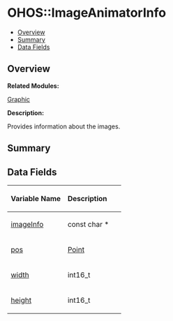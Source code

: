 # OHOS::ImageAnimatorInfo<a name="EN-US_TOPIC_0000001055078163"></a>

-   [Overview](#section1764826486165634)
-   [Summary](#section1460868050165634)
-   [Data Fields](#pub-attribs)

## **Overview**<a name="section1764826486165634"></a>

**Related Modules:**

[Graphic](graphic.md)

**Description:**

Provides information about the images. 

## **Summary**<a name="section1460868050165634"></a>

## Data Fields<a name="pub-attribs"></a>

<a name="table1071584786165634"></a>
<table><thead align="left"><tr id="row92566087165634"><th class="cellrowborder" valign="top" width="50%" id="mcps1.1.3.1.1"><p id="p794187800165634"><a name="p794187800165634"></a><a name="p794187800165634"></a>Variable Name</p>
</th>
<th class="cellrowborder" valign="top" width="50%" id="mcps1.1.3.1.2"><p id="p863079662165634"><a name="p863079662165634"></a><a name="p863079662165634"></a>Description</p>
</th>
</tr>
</thead>
<tbody><tr id="row177034937165634"><td class="cellrowborder" valign="top" width="50%" headers="mcps1.1.3.1.1 "><p id="p1334113754165634"><a name="p1334113754165634"></a><a name="p1334113754165634"></a><a href="graphic.md#gab445a69c14b79bc38160c2c7f93aeae9">imageInfo</a></p>
</td>
<td class="cellrowborder" valign="top" width="50%" headers="mcps1.1.3.1.2 "><p id="p879886401165634"><a name="p879886401165634"></a><a name="p879886401165634"></a>const char * </p>
</td>
</tr>
<tr id="row294844499165634"><td class="cellrowborder" valign="top" width="50%" headers="mcps1.1.3.1.1 "><p id="p1770737279165634"><a name="p1770737279165634"></a><a name="p1770737279165634"></a><a href="graphic.md#ga5f2a2382f2db4c6dd38803dff9ff1a86">pos</a></p>
</td>
<td class="cellrowborder" valign="top" width="50%" headers="mcps1.1.3.1.2 "><p id="p1739975142165634"><a name="p1739975142165634"></a><a name="p1739975142165634"></a><a href="ohos-point.md">Point</a> </p>
</td>
</tr>
<tr id="row968089271165634"><td class="cellrowborder" valign="top" width="50%" headers="mcps1.1.3.1.1 "><p id="p1983003762165634"><a name="p1983003762165634"></a><a name="p1983003762165634"></a><a href="graphic.md#gacf365facd8be0e934f4d776097ffd807">width</a></p>
</td>
<td class="cellrowborder" valign="top" width="50%" headers="mcps1.1.3.1.2 "><p id="p1737100321165634"><a name="p1737100321165634"></a><a name="p1737100321165634"></a>int16_t </p>
</td>
</tr>
<tr id="row1229687573165634"><td class="cellrowborder" valign="top" width="50%" headers="mcps1.1.3.1.1 "><p id="p499612307165634"><a name="p499612307165634"></a><a name="p499612307165634"></a><a href="graphic.md#gafa300e18e8ed8a75adcdeb5d71c407d0">height</a></p>
</td>
<td class="cellrowborder" valign="top" width="50%" headers="mcps1.1.3.1.2 "><p id="p1842410751165634"><a name="p1842410751165634"></a><a name="p1842410751165634"></a>int16_t </p>
</td>
</tr>
</tbody>
</table>

